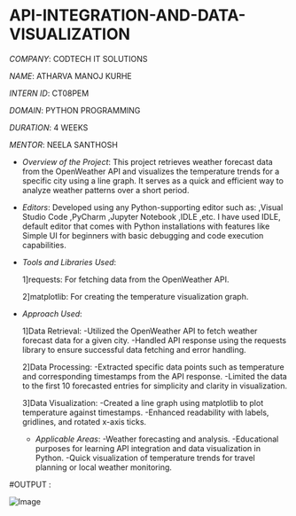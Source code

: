 # API-INTEGRATION-AND-DATA-VISUALIZATION

*COMPANY*: CODTECH IT SOLUTIONS

*NAME*: ATHARVA MANOJ KURHE

*INTERN ID*: CT08PEM

*DOMAIN*: PYTHON PROGRAMMING

*DURATION*: 4 WEEKS

*MENTOR*: NEELA SANTHOSH

* *Overview of the Project*: This project retrieves weather forecast data from the OpenWeather API and visualizes the temperature trends for a specific city using a line graph. It serves as a quick and efficient way to analyze weather patterns over a short period.

* *Editors*:
  Developed using any Python-supporting editor such as:
  ,Visual Studio Code
  ,PyCharm
  ,Jupyter Notebook
  ,IDLE ,etc.
   I have used IDLE, default editor that comes with Python installations with features like Simple UI for beginners with basic debugging and code execution capabilities.


* *Tools and Libraries Used*:
  
  1]requests: For fetching data from the OpenWeather API.
  
  2]matplotlib: For creating the temperature visualization graph.

* *Approach Used*:

  1]Data Retrieval:
  -Utilized the OpenWeather API to fetch weather forecast data for a given city.
  -Handled API response using the requests library to ensure successful data fetching and error handling.
  
  2]Data Processing:
  -Extracted specific data points such as temperature and corresponding timestamps from the API response.
  -Limited the data to the first 10 forecasted entries for simplicity and clarity in visualization.
  
  3]Data Visualization:
  -Created a line graph using matplotlib to plot temperature against timestamps.
  -Enhanced readability with labels, gridlines, and rotated x-axis ticks.
  
  * *Applicable Areas*:
  -Weather forecasting and analysis.
  -Educational purposes for learning API integration and data visualization in Python.
  -Quick visualization of temperature trends for travel planning or local weather monitoring.

#OUTPUT :

![Image](https://github.com/user-attachments/assets/0da706fd-f5ed-4c9e-a50b-a1af8ce06e86)













